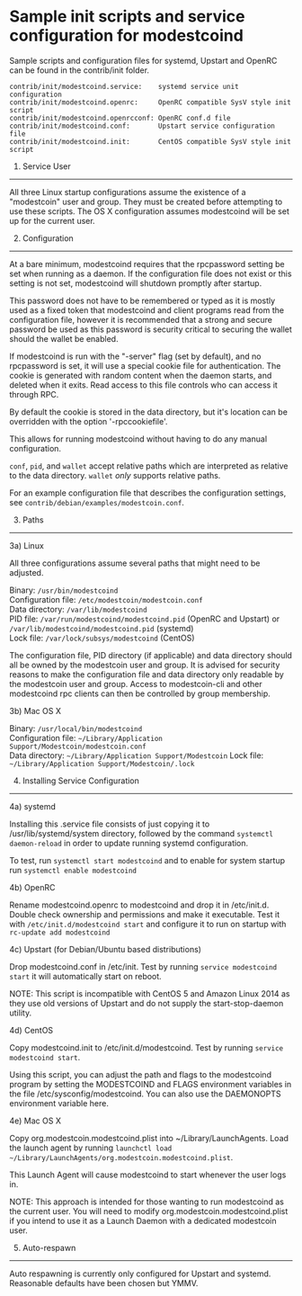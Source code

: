 Sample init scripts and service configuration for modestcoind
==========================================================

Sample scripts and configuration files for systemd, Upstart and OpenRC
can be found in the contrib/init folder.

    contrib/init/modestcoind.service:    systemd service unit configuration
    contrib/init/modestcoind.openrc:     OpenRC compatible SysV style init script
    contrib/init/modestcoind.openrcconf: OpenRC conf.d file
    contrib/init/modestcoind.conf:       Upstart service configuration file
    contrib/init/modestcoind.init:       CentOS compatible SysV style init script

1. Service User
---------------------------------

All three Linux startup configurations assume the existence of a "modestcoin" user
and group.  They must be created before attempting to use these scripts.
The OS X configuration assumes modestcoind will be set up for the current user.

2. Configuration
---------------------------------

At a bare minimum, modestcoind requires that the rpcpassword setting be set
when running as a daemon.  If the configuration file does not exist or this
setting is not set, modestcoind will shutdown promptly after startup.

This password does not have to be remembered or typed as it is mostly used
as a fixed token that modestcoind and client programs read from the configuration
file, however it is recommended that a strong and secure password be used
as this password is security critical to securing the wallet should the
wallet be enabled.

If modestcoind is run with the "-server" flag (set by default), and no rpcpassword is set,
it will use a special cookie file for authentication. The cookie is generated with random
content when the daemon starts, and deleted when it exits. Read access to this file
controls who can access it through RPC.

By default the cookie is stored in the data directory, but it's location can be overridden
with the option '-rpccookiefile'.

This allows for running modestcoind without having to do any manual configuration.

`conf`, `pid`, and `wallet` accept relative paths which are interpreted as
relative to the data directory. `wallet` *only* supports relative paths.

For an example configuration file that describes the configuration settings,
see `contrib/debian/examples/modestcoin.conf`.

3. Paths
---------------------------------

3a) Linux

All three configurations assume several paths that might need to be adjusted.

Binary:              `/usr/bin/modestcoind`  
Configuration file:  `/etc/modestcoin/modestcoin.conf`  
Data directory:      `/var/lib/modestcoind`  
PID file:            `/var/run/modestcoind/modestcoind.pid` (OpenRC and Upstart) or `/var/lib/modestcoind/modestcoind.pid` (systemd)  
Lock file:           `/var/lock/subsys/modestcoind` (CentOS)  

The configuration file, PID directory (if applicable) and data directory
should all be owned by the modestcoin user and group.  It is advised for security
reasons to make the configuration file and data directory only readable by the
modestcoin user and group.  Access to modestcoin-cli and other modestcoind rpc clients
can then be controlled by group membership.

3b) Mac OS X

Binary:              `/usr/local/bin/modestcoind`  
Configuration file:  `~/Library/Application Support/Modestcoin/modestcoin.conf`  
Data directory:      `~/Library/Application Support/Modestcoin`
Lock file:           `~/Library/Application Support/Modestcoin/.lock`

4. Installing Service Configuration
-----------------------------------

4a) systemd

Installing this .service file consists of just copying it to
/usr/lib/systemd/system directory, followed by the command
`systemctl daemon-reload` in order to update running systemd configuration.

To test, run `systemctl start modestcoind` and to enable for system startup run
`systemctl enable modestcoind`

4b) OpenRC

Rename modestcoind.openrc to modestcoind and drop it in /etc/init.d.  Double
check ownership and permissions and make it executable.  Test it with
`/etc/init.d/modestcoind start` and configure it to run on startup with
`rc-update add modestcoind`

4c) Upstart (for Debian/Ubuntu based distributions)

Drop modestcoind.conf in /etc/init.  Test by running `service modestcoind start`
it will automatically start on reboot.

NOTE: This script is incompatible with CentOS 5 and Amazon Linux 2014 as they
use old versions of Upstart and do not supply the start-stop-daemon utility.

4d) CentOS

Copy modestcoind.init to /etc/init.d/modestcoind. Test by running `service modestcoind start`.

Using this script, you can adjust the path and flags to the modestcoind program by
setting the MODESTCOIND and FLAGS environment variables in the file
/etc/sysconfig/modestcoind. You can also use the DAEMONOPTS environment variable here.

4e) Mac OS X

Copy org.modestcoin.modestcoind.plist into ~/Library/LaunchAgents. Load the launch agent by
running `launchctl load ~/Library/LaunchAgents/org.modestcoin.modestcoind.plist`.

This Launch Agent will cause modestcoind to start whenever the user logs in.

NOTE: This approach is intended for those wanting to run modestcoind as the current user.
You will need to modify org.modestcoin.modestcoind.plist if you intend to use it as a
Launch Daemon with a dedicated modestcoin user.

5. Auto-respawn
-----------------------------------

Auto respawning is currently only configured for Upstart and systemd.
Reasonable defaults have been chosen but YMMV.
